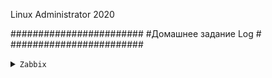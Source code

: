 
Linux Administrator 2020

   ########################
   #Домашнее задание Log  #
   ########################




<details>
<summary><code>Zabbix</code></summary>


